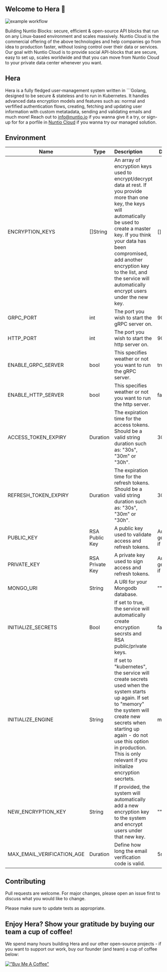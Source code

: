 ## Welcome to Hera 👋

![example workflow](https://github.com/nuntiodev/hera/actions/workflows/build.yaml/badge.svg)

Building Nuntio Blocks: secure, efficient & open-source API blocks that run on any Linux-based environment and scales
massively. Nuntio Cloud is the commercial offering of the above technologies and help companies go from idea to
production faster, without losing control over their data or services. Our goal with Nuntio Cloud is to provide social
API-blocks that are secure, easy to set up, scales worldwide and that you can move from Nuntio Cloud to your private
data center whenever you want.

## Hera

Hera is a fully fledged user-management system written in ```Golang, designed to be secure & stateless and to run in Kubernetes. It handles
advanced data encryption models and features such as: normal and verfified authentication flows, creating, fetching and
updating user information with custom metatadata, sending and validating emails and much more!
Reach out to info@nuntio.io if you wanna give it a try, or sign-up for for a porfile
in [Nuntio Cloud](https://cloud.nuntio.io) if you wanna try our managed solution.

## Environment

| Name                                  | Type            | Description                                                                                                                                                                                                                                                                                                              | Default                 | Required |
|---------------------------------------|-----------------|:-------------------------------------------------------------------------------------------------------------------------------------------------------------------------------------------------------------------------------------------------------------------------------------------------------------------------|-------------------------|----------|
| ENCRYPTION_KEYS                       | []String        | An array of encryption keys used to encrypt/decrypt data at rest. If you provide more than one key, the keys will automatically be used to create a master key. If you think your data has been compromised, add another encryption key to the list, and the service will automatically encrypt users under the new key. | []                      | No       |
| GRPC_PORT                             | int             | The port you wish to start the gRPC server on.                                                                                                                                                                                                                                                                           | 9000                    | No       |
| HTTP_PORT                             | int             | The port you wish to start the http server on.                                                                                                                                                                                                                                                                           | 9001                    | No       |
| ENABLE_GRPC_SERVER                    | bool            | This specifies weather or not you want to run the gRPC server.                                                                                                                                                                                                                                                           | true                    | No       |
| ENABLE_HTTP_SERVER                    | bool            | This specifies weather or not you want to run the http server.                                                                                                                                                                                                                                                           | false                   | No       |
| ACCESS_TOKEN_EXPIRY                   | Duration        | The expiration time for the access tokens. Should be a valid string duration such as: "30s", "30m" or "30h".                                                                                                                                                                                                             | 30m                     | No       |
| REFRESH_TOKEN_EXPIRY                  | Duration        | The expiration time for the refresh tokens. Should be a valid string duration such as: "30s", "30m" or "30h".                                                                                                                                                                                                            | 30d                     | No       |
| PUBLIC_KEY                            | RSA Public Key  | A public key used to validate access and refresh tokens.                                                                                                                                                                                                                                                                 | Auto-generate if empty. | No       |
| PRIVATE_KEY                           | RSA Private Key | A private key used to sign access and refresh tokens.                                                                                                                                                                                                                                                                    | Auto-generate if empty. | No       |
| MONGO_URI                             | String          | A URI for your Mongodb database.                                                                                                                                                                                                                                                                                         | ""                      | Yes      |
| INITIALIZE_SECRETS                    | Bool            | If set to true, the service will automatically create encryption secrsts and RSA public/private keys.                                                                                                                                                                                                                    | false                   | No       |
| INITIALIZE_ENGINE                     | String          | If set to "kubernetes", the service will create secrets used when the system starts up again. If set to "memory" the system will create new secrets when starting up again - do not use this option in production. This is only relevant if you initialize encryption secrtets.                                          | memory                  | No       |
| NEW_ENCRYPTION_KEY                    | String          | If provided, the system will automatically add a new encryption key to the system and encrypt users under that new key.                                                                                                                                                                                                  | ""                      | No       |
| MAX_EMAIL_VERIFICATION_AGE            | Duration        | Define how long the email verification code is valid.                                                                                                                                                                                                                                                                    | 5m                      | No       |

## Contributing

Pull requests are welcome. For major changes, please open an issue first to discuss what you would like to change.

Please make sure to update tests as appropriate.

## Enjoy Hera? Show your gratitude by buying our team a cup of coffee!

We spend many hours building Hera and our other open-source projects - if you want to support our work, buy our
founder (and team) a cup of coffee below:

[!["Buy Me A Coffee"](https://www.buymeacoffee.com/assets/img/custom_images/orange_img.png)](https://www.buymeacoffee.com/sinbadio)

